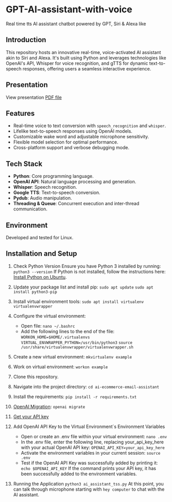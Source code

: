 # GPT-AI-assistant-with-voice

Real time tts AI assistant chatbot powered by GPT, Siri & Alexa like

## Introduction

This repository hosts an innovative real-time, voice-activated AI assistant akin to Siri and Alexa. It's built using Python and leverages technologies like OpenAI's API, Whisper for voice recognition, and gTTS for dynamic text-to-speech responses, offering users a seamless interactive experience.

## Presentation

View presentation [PDF file](https://drive.google.com/file/d/1D70OZN7h9z6tpeVjsL__bYc_t98NdsgN/view?usp=share_link)

## Features

- Real-time voice to text conversion with `speech_recognition` and `whisper`.
- Lifelike text-to-speech responses using OpenAI models.
- Customizable wake word and adjustable microphone sensitivity.
- Flexible model selection for optimal performance.
- Cross-platform support and verbose debugging mode.

## Tech Stack

- **Python**: Core programming language.
- **OpenAI API**: Natural language processing and generation.
- **Whisper**: Speech recognition.
- **Google TTS**: Text-to-speech conversion.
- **Pydub**: Audio manipulation.
- **Threading & Queue**: Concurrent execution and inter-thread communication.

## Environment

Developed and tested for Linux.

## Installation and Setup

1. Check Python Version
   Ensure you have Python 3 installed by running:
   `python3 --version`
   If Python is not installed, follow the instructions here: [Install Python on Ubuntu](https://www.makeuseof.com/install-python-ubuntu/).

2. Update your package list and install pip:
   `sudo apt update`
   `sudo apt install python3-pip`

3. Install virtual environment tools:
   `sudo apt install virtualenv virtualenvwrapper`

4. Configure the virtual environment:

   - Open file:
     `nano ~/.bashrc`
   - Add the following lines to the end of the file:
     `WORKON_HOME=$HOME/.virtualenvs`
     `VIRTUAL_ENVWRAPPER_PYTHON=/usr/bin/python3`
     `source /usr/share/virtualenvwrapper/virtualenvwrapper.sh`

5. Create a new virtual environment:
   `mkvirtualenv example`

6. Work on virtual environment:
   `workon example`

7. Clone this repository.

8. Navigate into the project directory:
   `cd ai-ecommerce-email-assistant`

9. Install the requirements:
   `pip install -r requirements.txt`

10. [OpenAI Migration](https://github.com/openai/openai-python/discussions/742):
    `openai migrate`

11. [Get your API key](https://beta.openai.com/account/api-keys)

12. Add OpenAI API Key to the Virtual Environment`s Environment Variables

    - Open or create an .env file within your virtual environment:
      `nano .env`
    - In the .env file, enter the following line, replacing your_api_key_here with your actual OpenAI API key:
      `OPENAI_API_KEY=your_api_key_here`
    - Activate the environment variables in your current session:
      `source .env`
    - Test if the OpenAI API Key was successfully added by printing it:
      `echo $OPENAI_API_KEY`
      If the command prints your API key, it has been successfully added to the environment variables.

13. Running the Application
    `python3 ai_assistant_tss.py`
    At this point, you can talk through microphone starting with `hey computer` to chat with the AI assistant.
